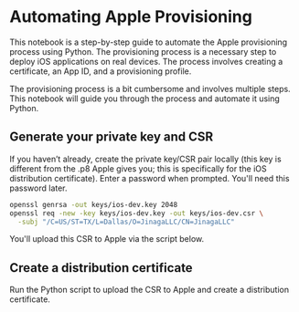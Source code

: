 # Automating Apple Provisioning

This notebook is a step-by-step guide to automate the Apple provisioning process using Python.
The provisioning process is a necessary step to deploy iOS applications on real devices.
The process involves creating a certificate, an App ID, and a provisioning profile.

The provisioning process is a bit cumbersome and involves multiple steps.
This notebook will guide you through the process and automate it using Python.

## Generate your private key and CSR

If you haven’t already, create the private key/CSR pair locally (this key is different from the .p8 Apple gives you; this is specifically for the iOS distribution certificate).
Enter a password when prompted.
You'll need this password later.

```bash
openssl genrsa -out keys/ios-dev.key 2048
openssl req -new -key keys/ios-dev.key -out keys/ios-dev.csr \
  -subj "/C=US/ST=TX/L=Dallas/O=JinagaLLC/CN=JinagaLLC"
```

You'll upload this CSR to Apple via the script below.

## Create a distribution certificate

Run the Python script to upload the CSR to Apple and create a distribution certificate.